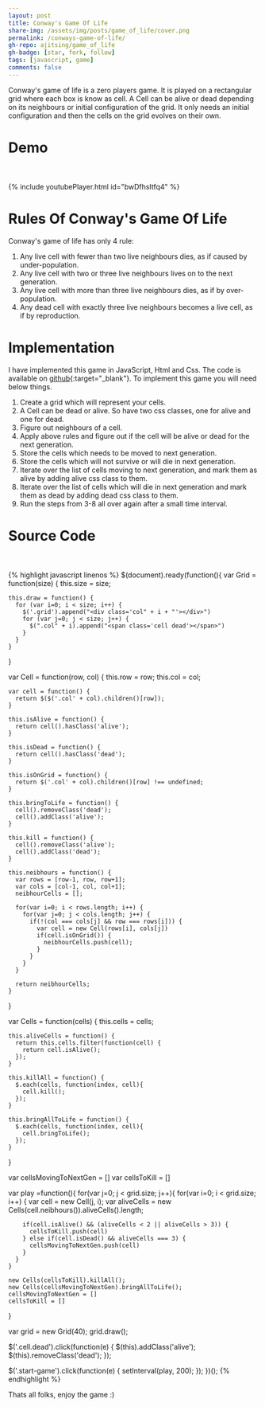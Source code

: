 ```yaml
---
layout: post
title: Conway's Game Of Life
share-img: /assets/img/posts/game_of_life/cover.png
permalink: /conways-game-of-life/
gh-repo: ajitsing/game_of_life
gh-badge: [star, fork, follow]
tags: [javascript, game]
comments: false
---
```


Conway's game of life is a zero players game. It is played on a rectangular grid where each box is know as cell. A Cell can be alive or dead depending on its neighbours or initial configuration of the grid. It only needs an initial configuration and then the cells on the grid evolves on their own.

# Demo<br><br>

{% include youtubePlayer.html id="bwDfhsItfq4" %}

# Rules Of Conway's Game Of Life

Conway's game of life has only 4 rule:

1. Any live cell with fewer than two live neighbours dies, as if caused by under-population.
2. Any live cell with two or three live neighbours lives on to the next generation.
3. Any live cell with more than three live neighbours dies, as if by over-population.
4. Any dead cell with exactly three live neighbours becomes a live cell, as if by reproduction.

# Implementation

I have implemented this game in JavaScript, Html and Css. The code is available on [github](https://github.com/ajitsing/game_of_life){:target="_blank"}. To implement this game you will need below things.

1. Create a grid which will represent your cells.
2. A Cell can be dead or alive. So have two css classes, one for alive and one for dead.
3. Figure out neighbours of a cell.
4. Apply above rules and figure out if the cell will be alive or dead for the next generation.
5. Store the cells which needs to be moved to next generation.
6. Store the cells which will not survive or will die in next generation.
7. Iterate over the list of cells moving to next generation, and mark them as alive by adding alive css class to them.
8. Iterate over the list of cells which will die in next generation and mark them as dead by adding dead css class to them.
9. Run the steps from 3-8 all over again after a small time interval.

# Source Code<br><br>

{% highlight javascript linenos %}
$(document).ready(function(){
  var Grid = function(size) {
    this.size = size;

    this.draw = function() {
      for (var i=0; i < size; i++) {
        $('.grid').append("<div class='col" + i + "'></div>")
        for (var j=0; j < size; j++) {
          $(".col" + i).append("<span class='cell dead'></span>")
        }
      }
    }
  }

  var Cell = function(row, col) {
    this.row = row;
    this.col = col;

    var cell = function() {
      return $($('.col' + col).children()[row]);
    }

    this.isAlive = function() {
      return cell().hasClass('alive');
    }

    this.isDead = function() {
      return cell().hasClass('dead');
    }

    this.isOnGrid = function() {
      return $('.col' + col).children()[row] !== undefined;
    }

    this.bringToLife = function() {
      cell().removeClass('dead');
      cell().addClass('alive');
    }

    this.kill = function() {
      cell().removeClass('alive');
      cell().addClass('dead');
    }

    this.neibhours = function() {
      var rows = [row-1, row, row+1];
      var cols = [col-1, col, col+1];
      neibhourCells = [];

      for(var i=0; i < rows.length; i++) {
        for(var j=0; j < cols.length; j++) {
          if(!(col === cols[j] && row === rows[i])) {
            var cell = new Cell(rows[i], cols[j])
            if(cell.isOnGrid()) {
              neibhourCells.push(cell);
            }
          }
        }
      }

      return neibhourCells;
    }
  }

  var Cells = function(cells) {
    this.cells = cells;

    this.aliveCells = function() {
      return this.cells.filter(function(cell) {
        return cell.isAlive();
      });
    }

    this.killAll = function() {
      $.each(cells, function(index, cell){
        cell.kill();
      });
    }

    this.bringAllToLife = function() {
      $.each(cells, function(index, cell){
        cell.bringToLife();
      });
    }
  }

  var cellsMovingToNextGen = []
  var cellsToKill = []

  var play =function(){
    for(var j=0; j < grid.size; j++){
      for(var i=0; i < grid.size; i++) {
        var cell = new Cell(j, i);
        var aliveCells = new Cells(cell.neibhours()).aliveCells().length;

        if(cell.isAlive() && (aliveCells < 2 || aliveCells > 3)) {
          cellsToKill.push(cell)
        } else if(cell.isDead() && aliveCells === 3) {
          cellsMovingToNextGen.push(cell)
        }
      }
    }

    new Cells(cellsToKill).killAll();
    new Cells(cellsMovingToNextGen).bringAllToLife();
    cellsMovingToNextGen = []
    cellsToKill = []
  }

  var grid = new Grid(40);
  grid.draw();

  $('.cell.dead').click(function(e) {
    $(this).addClass('alive');
    $(this).removeClass('dead');
  });

  $('.start-game').click(function(e) {
    setInterval(play, 200);
  });
})();
{% endhighlight %}

Thats all folks, enjoy the game :)